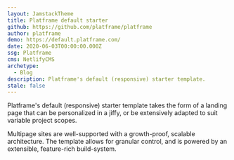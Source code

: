 ```yaml
---
layout: JamstackTheme
title: Platframe default starter
github: https://github.com/platframe/platframe
author: platframe
demo: https://default.platframe.com/
date: 2020-06-03T00:00:00.000Z
ssg: Platframe
cms: NetlifyCMS
archetype:
  - Blog
description: Platframe's default (responsive) starter template.
stale: false
---
```


Platframe's default (responsive) starter template takes the form of a landing page that can be personalized in a jiffy, or be extensively adapted to suit variable project scopes.  

Multipage sites are well-supported with a growth-proof, scalable architecture. The template allows for granular control, and is powered by an extensible, feature-rich build-system.